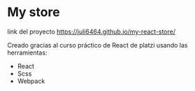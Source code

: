 # My store

link del proyecto https://juli6464.github.io/my-react-store/

Creado gracias al curso práctico de React de platzi usando las herramientas:

- React
- Scss
- Webpack
